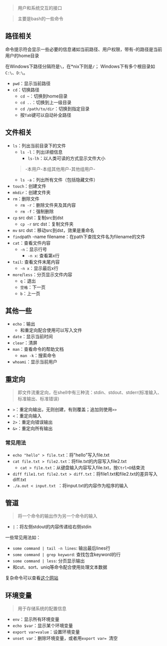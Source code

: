 
> 用户和系统交互的接口


> 主要是bash的一些命令


## 路径相关
命令提示符会显示一些必要的信息诸如当前路径、用户权限，带有`~`的路径是当前用户的home目录

在Windows下路径分隔符是`\`，在*nix下则是`/`；
Windows下有多个根目录如`C:\`、`D:\`。

+ `pwd`：显示当前路径
+ `cd`：切换路径
    + `cd ~`：切换到home目录
    + `cd ..`：切换到上一级目录
    + `cd /path/to/dir`：切换到指定目录
    + 按`Tab`键可以自动补全路径

## 文件相关
+ `ls`：列出当前目录下的文件
    + `ls -l`：列出详细信息
        - `ls-lh`：以人类可读的方式显示文件大小
    > -本用户-本组其他用户-其他组用户-
    + `ls -a`：列出所有文件（包括隐藏文件）
+ `touch`：创建文件
+ `mkdir`：创建文件夹
+ `rm`：删除文件
    + `rm -r`：删除文件夹及其内容
    + `rm -f`：强制删除
+ `cp` src dst：复制src到dst
    + `cp -r` src dst：复制文件夹
+ `mv` src dst：移动src到dst，效果是重命名
+ `find`path -name filename：在path下查找文件名为filename的文件
+ `cat`：查看文件内容
    + `-n`：显示行号
        - `-n x`: 查看第x行
+ `tail`: 查看文件末尾内容
    + `-n x`：显示最后x行
+ `more`/`less`：分页显示文件内容
    + `q`：退出
    + `空格`：下一页
    + `b`：上一页

## 其他一些
+ `echo`：输出
    + 和重定向配合使用可以写入文件
+ `date`：显示当前时间
+ `clear`：清屏
+ `man`：查看命令的帮助文档
    + `man -k`：搜索命令
+ `whoami`：显示当前用户

## 重定向
> 即文件流重定向，在shell中有三种流：stdin、stdout、stderr(标准输入、标准输出、标准错误)

+ `>`：重定向输出，无则创建，有则覆盖；追加则使用`>>`
+ `<`：重定向输入
+ `2>`：重定向错误输出
+ `&>`：重定向所有输出

### 常见用法
+ `echo "hello" > file.txt`：将"hello"写入file.txt
+ `cat file.txt > file2.txt`：将file.txt的内容写入file2.txt
    + `cat > file.txt`：从键盘输入内容写入file.txt，按`Ctrl+D`结束流
+ `diff file1.txt file2.txt > diff.txt`：将file1.txt和file2.txt的差异写入diff.txt
+ `./a.out < input.txt `：将input.txt的内容作为程序的输入

## 管道
> 将一个命令的输出作为另一个命令的输入

+ `|`：将左侧stdout的内容传递给右侧stdin

一些常见用法如：
+ `some command | tail -n lines`: 输出最后lines行
+ `some command | grep keyword`: 查找包含keyword的行
+ `some command | less`: 分页显示输出
+ 和cut、sort、uniq等命令配合使用处理文本数据

复杂命令可以查看[这个网站](https://explainshell.com/)

## 环境变量
> 用于存储系统的配置信息

+ `env`：显示所有环境变量
+ `echo $var`：显示某个环境变量
+ `export var=value`：设置环境变量
+ `unset var`：删除环境变量，或者用`export var= `清空